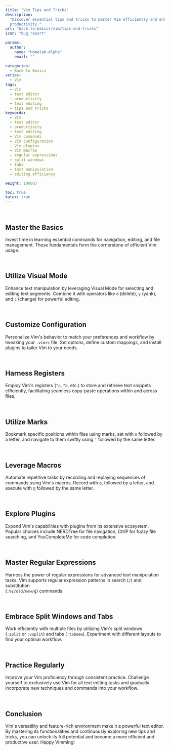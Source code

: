 ```yaml
---
title: "Vim Tips and Tricks"
description:
  "Discover essential tips and tricks to master Vim efficiently and enhance your
  productivity."
url: "back-to-basics/vim/tips-and-tricks"
icon: "bug_report"

params:
  author:
    name: "Homelab-Alpha"
    email: ""

categories:
  - Back to Basics
series:
  - Vim
tags:
  - Vim
  - text editor
  - productivity
  - text editing
  - tips and tricks
keywords:
  - Vim
  - text editor
  - productivity
  - text editing
  - Vim commands
  - Vim configuration
  - Vim plugins
  - Vim macros
  - regular expressions
  - split windows
  - tabs
  - text manipulation
  - editing efficiency

weight: 106003

toc: true
katex: true
---
```


<br />

## Master the Basics

Invest time in learning essential commands for navigation, editing, and file
management. These fundamentals form the cornerstone of efficient Vim usage.

<br />

## Utilize Visual Mode

Enhance text manipulation by leveraging Visual Mode for selecting and editing
text segments. Combine it with operators like `d` (delete), `y` (yank), and `c`
(change) for powerful editing.

<br />

## Customize Configuration

Personalize Vim's behavior to match your preferences and workflow by tweaking
your `.vimrc` file. Set options, define custom mappings, and install plugins to
tailor Vim to your needs.

<br />

## Harness Registers

Employ Vim's registers (`"a`, `"b`, etc.) to store and retrieve text snippets
efficiently, facilitating seamless copy-paste operations within and across
files.

<br />

## Utilize Marks

Bookmark specific positions within files using marks, set with `m` followed by a
letter, and navigate to them swiftly using `'` followed by the same letter.

<br />

## Leverage Macros

Automate repetitive tasks by recording and replaying sequences of commands using
Vim's macros. Record with `q`, followed by a letter, and execute with `@`
followed by the same letter.

<br />

## Explore Plugins

Expand Vim's capabilities with plugins from its extensive ecosystem. Popular
choices include NERDTree for file navigation, CtrlP for fuzzy file searching,
and YouCompleteMe for code completion.

<br />

## Master Regular Expressions

Harness the power of regular expressions for advanced text manipulation tasks.
Vim supports regular expression patterns in search (`/`) and substitution\
(`:%s/old/new/g`) commands.

<br />

## Embrace Split Windows and Tabs

Work efficiently with multiple files by utilizing Vim's split windows\
(`:split` or `:vsplit`) and tabs (`:tabnew`). Experiment with different layouts
to find your optimal workflow.

<br />

## Practice Regularly

Improve your Vim proficiency through consistent practice. Challenge yourself to
exclusively use Vim for all text editing tasks and gradually incorporate new
techniques and commands into your workflow.

<br />

## Conclusion

Vim's versatility and feature-rich environment make it a powerful text editor.
By mastering its functionalities and continuously exploring new tips and tricks,
you can unlock its full potential and become a more efficient and productive
user. Happy Vimming!

